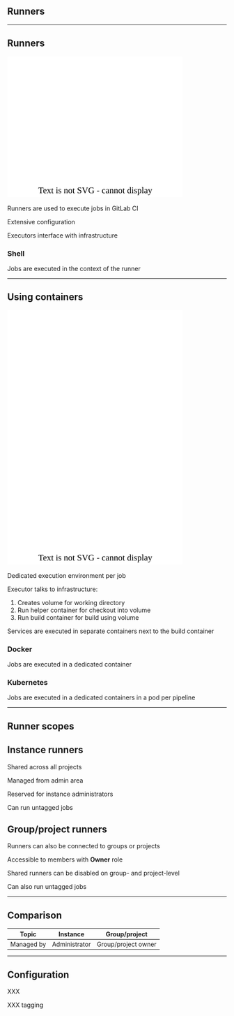 <!-- .slide: id="gitlab_runners" class="vertical-center" -->

<i class="fa-duotone fa-person-running fa-8x fa-duotone-colors" style="float: right; color: grey;"></i>

## Runners

---

## Runners

![](160_gitlab_ci/260_runners/executor.drawio.svg) <!-- .element: style="float: right; width: 30%;" -->

Runners [](https://docs.gitlab.com/runner/) are used to execute jobs in GitLab CI

Extensive configuration [](https://docs.gitlab.com/runner/configuration/advanced-configuration.html)

Executors interface with infrastructure

### Shell

Jobs are executed in the context of the runner

---

## Using containers

![](160_gitlab_ci/260_runners/containers.drawio.svg) <!-- .element: style="float: right; width: 30%" -->

Dedicated execution environment per job

Executor talks to infrastructure:

1. Creates volume for working directory
1. Run helper container for checkout into volume
1. Run build container for build using volume

Services are executed in separate containers next to the build container

### Docker

Jobs are executed in a dedicated container

### Kubernetes

Jobs are executed in a dedicated containers in a pod per pipeline

---

## Runner scopes

## Instance runners

Shared across all projects

Managed from admin area

Reserved for instance administrators

Can run untagged jobs

## Group/project runners

Runners can also be connected to groups or projects

Accessible to members with **Owner** role

Shared runners can be disabled on group- and project-level

Can also run untagged jobs

---

## Comparison

| Topic      | Instance      | Group/project       |
|------------|---------------|---------------------|
| Managed by | Administrator | Group/project owner |

---

## Configuration

XXX

XXX tagging
